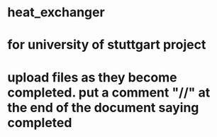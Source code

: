 # heat_exchanger
# for university of stuttgart project
#
# upload files as they become completed. put a comment "//" at the end of the document saying completed
